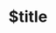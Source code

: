 ---
title: $title
second_title: Referencia de API de GroupDocs.Conversion para .NET
description: $description
type: docs
weight: $weight
url: /es/net/$ref/
---